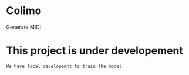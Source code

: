 # Colimo
Generate MIDI 
# This project is under developement

`We have local developemnt to train the model`
